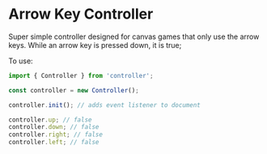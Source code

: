 # Arrow Key Controller

Super simple controller designed for canvas games that only use the arrow keys. While an arrow key is pressed down, it is true;

To use:

```javascript
import { Controller } from 'controller';

const controller = new Controller();

controller.init(); // adds event listener to document

controller.up; // false
controller.down; // false
controller.right; // false
controller.left; // false
```
